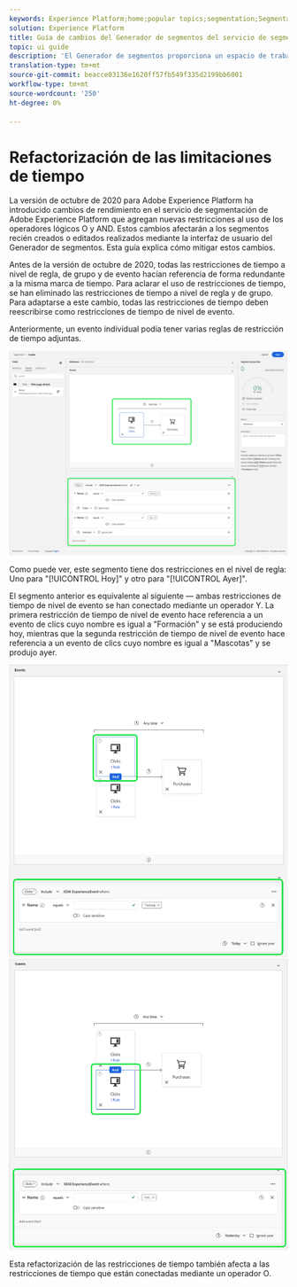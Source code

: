 ```yaml
---
keywords: Experience Platform;home;popular topics;segmentation;Segmentation;segment builder;Segment builder
solution: Experience Platform
title: Guía de cambios del Generador de segmentos del servicio de segmentación
topic: ui guide
description: 'El Generador de segmentos proporciona un espacio de trabajo enriquecido que le permite interactuar con elementos de datos de Perfil. El espacio de trabajo proporciona controles intuitivos para crear y editar reglas, como mosaicos de arrastrar y soltar utilizados para representar propiedades de datos. '
translation-type: tm+mt
source-git-commit: beacce03136e1620ff57fb549f335d2199bb6001
workflow-type: tm+mt
source-wordcount: '250'
ht-degree: 0%

---
```



# Refactorización de las limitaciones de tiempo

La versión de octubre de 2020 para Adobe Experience Platform ha introducido cambios de rendimiento en el servicio de segmentación de Adobe Experience Platform que agregan nuevas restricciones al uso de los operadores lógicos O y AND. Estos cambios afectarán a los segmentos recién creados o editados realizados mediante la interfaz de usuario del Generador de segmentos. Esta guía explica cómo mitigar estos cambios.

Antes de la versión de octubre de 2020, todas las restricciones de tiempo a nivel de regla, de grupo y de evento hacían referencia de forma redundante a la misma marca de tiempo. Para aclarar el uso de restricciones de tiempo, se han eliminado las restricciones de tiempo a nivel de regla y de grupo. Para adaptarse a este cambio, todas las restricciones de tiempo deben reescribirse como restricciones de tiempo de nivel de evento.

Anteriormente, un evento individual podía tener varias reglas de restricción de tiempo adjuntas.

![](../images/ui/segment-refactoring/former-time-constraint.png)

Como puede ver, este segmento tiene dos restricciones en el nivel de regla: Uno para &quot;[!UICONTROL Hoy]&quot; y otro para &quot;[!UICONTROL Ayer]&quot;.

El segmento anterior es equivalente al siguiente — ambas restricciones de tiempo de nivel de evento se han conectado mediante un operador Y. La primera restricción de tiempo de nivel de evento hace referencia a un evento de clics cuyo nombre es igual a &quot;Formación&quot; y se está produciendo hoy, mientras que la segunda restricción de tiempo de nivel de evento hace referencia a un evento de clics cuyo nombre es igual a &quot;Mascotas&quot; y se produjo ayer.

![](../images/ui/segment-refactoring/time-constraint-1.png) ![](../images/ui/segment-refactoring/time-constraint-2.png)

Esta refactorización de las restricciones de tiempo también afecta a las restricciones de tiempo que están conectadas mediante un operador O.